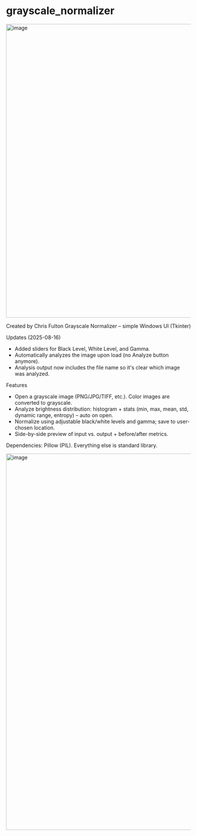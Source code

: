 # grayscale_normalizer

<img width="1172" height="800" alt="image" src="https://github.com/user-attachments/assets/0d59bc59-aefb-4eeb-af92-05a7dd542dd9" />


Created by Chris Fulton
Grayscale Normalizer – simple Windows UI (Tkinter)

Updates (2025-08-16)
- Added sliders for Black Level, White Level, and Gamma.
- Automatically analyzes the image upon load (no Analyze button anymore).
- Analysis output now includes the file name so it's clear which image was analyzed.

Features
- Open a grayscale image (PNG/JPG/TIFF, etc.). Color images are converted to grayscale.
- Analyze brightness distribution: histogram + stats (min, max, mean, std, dynamic range, entropy) – auto on open.
- Normalize using adjustable black/white levels and gamma; save to user-chosen location.
- Side-by-side preview of input vs. output + before/after metrics.

Dependencies: Pillow (PIL). Everything else is standard library.


<img width="1910" height="1025" alt="image" src="https://github.com/user-attachments/assets/8e0b7f51-6f22-4567-bdb4-334b9020d562" />


